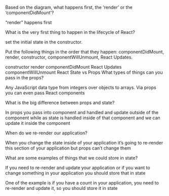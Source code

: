Based on the diagram, what happens first, the ‘render’ or the ‘componentDidMount’?

“render” happens first

What is the very first thing to happen in the lifecycle of React?

set the initial state in the constructor.

Put the following things in the order that they happen: componentDidMount, render, constructor, componentWillUnmount, React Updates.

constructor
render
componentDidMount
React Updates
componentWillUnmount
React State vs Props
What types of things can you pass in the props?

Any JavaScript data type from integers over objects to arrays. Via props you can even pass React components

What is the big difference between props and state?

In props you pass into component and handled and update outside of the component while as state is handled inside of that component and we can update it inside the component

When do we re-render our application?

When you change the state inside of your application it’s going to re-render this section of your application but props can’t change them

What are some examples of things that we could store in state?

If you need to re-render and update your application or if you want to change something in your application you should store that in state

One of the example is if you have a count in your application, you need to re-render and update it, so you should store it in state